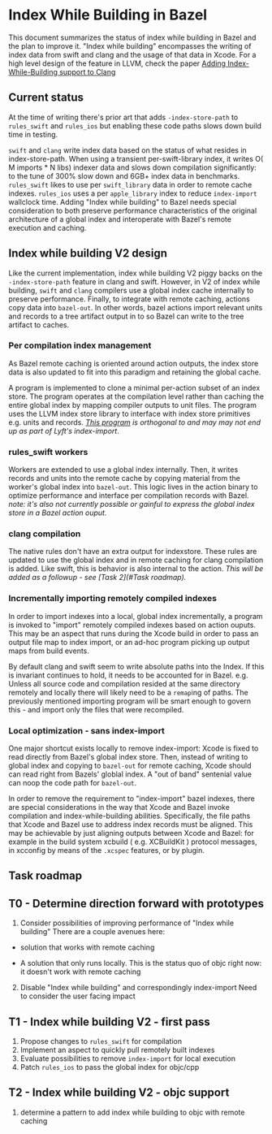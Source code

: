 # Index While Building in Bazel

This document summarizes the status of index while building in Bazel and the
plan to improve it. "Index while building" encompasses the writing of index data
from swift and clang and the usage of that data in Xcode.
For a high level design of the feature in LLVM, check the paper [Adding Index-While-Building support to Clang](https://docs.google.com/document/d/1cH2sTpgSnJZCkZtJl1aY-rzy4uGPcrI-6RrUpdATO2Q/edit)

## Current status

At the time of writing there's prior art that adds `-index-store-path` to
`rules_swift` and `rules_ios` but enabling these code paths slows down build
time in testing.

`swift` and `clang` write index data based on the status of what resides in
index-store-path. When using a transient per-swift-library index, it writes O(
M imports * N libs) indexer data and slows down compilation significantly: to
the tune of 300% slow down and 6GB+ index data in benchmarks. `rules_swift`
likes to use per `swift_library` data in order to remote cache indexes.
`rules_ios` uses a per `apple_library` index to reduce `index-import` wallclock
time.  Adding "Index while building" to Bazel needs special consideration to
both preserve performance characteristics of the original architecture of a
global index and interoperate with Bazel's remote execution and caching.

## Index while building V2 design

Like the current implementation, index while building V2 piggy backs on the
`-index-store-path` feature in clang and swift. However, in V2 of index while
building, `swift` and `clang` compilers use a global index cache internally to
preserve performance. Finally, to integrate with remote caching, actions copy
data into `bazel-out`. In other words, bazel actions import relevant units and
records to a tree artifact output in to so Bazel can write to the tree artifact
to caches.

### Per compilation index management

As Bazel remote caching is oriented around action outputs, the index store data
is also updated to fit into this paradigm and retaining the global cache.

A program is implemented to clone a minimal per-action subset of an index store.
The program operates at the compilation level rather than caching the entire
global index by mapping compiler outputs to unit files. The program uses the
LLVM index store library to interface with index store primitives e.g. units and
records. _[This program](https://github.com/lyft/index-import/pull/53) is
orthogonal to and may may not end up as part of Lyft's index-import_.

### rules_swift workers

Workers are extended to use a global index internally. Then, it writes records
and units into the remote cache by copying material from the worker's global
index into `bazel-out`. This logic lives in the action binary to optimize
performance and interface per compilation records with Bazel. _note: it's also
not currently possible or gainful to express the global index store in a Bazel
action ouput._

### clang compilation

The native rules don't have an extra output for indexstore. These rules are
updated to use the global index and in remote caching for clang compilation is
added. Like swift, this is behavior is also internal to the action. _This will
be added as a followup - see [Task 2](#Task roadmap)._

### Incrementally importing remotely compiled indexes

In order to import indexes into a local, global index incrementally, a program
is invoked to "import" remotely compiled indexes based on action ouputs. This
may be an aspect that runs during the Xcode build in order to pass an output
file map to index import, or an ad-hoc program picking up output maps from build
events.

By default clang and swift seem to write absolute paths into the Index. If this
is invariant continues to hold, it needs to be accounted for in Bazel. e.g.
Unless all source code and compilation resided at the same directory remotely
and locally there will likely need to be a `remap`ing of paths. The previously
mentioned importing program will be smart enough to govern this - and import
only the files that were recompiled.

### Local optimization - sans index-import

One major shortcut exists locally to remove index-import: Xcode is fixed to read
directly from Bazel's global index store. Then, instead of writing to global
index and copying to `bazel-out` for remote caching, Xcode should can read right
from Bazels' globlal index. A "out of band" sentenial value can noop the code
path for `bazel-out`.

In order to remove the requirement to "index-import" bazel indexes, there are
special considerations in the way that Xcode and Bazel invoke compilation and
index-while-building abilities. Specifically, the file paths that Xcode and
Bazel use to address index records must be aligned. This may be achievable by
just aligning outputs between Xcode and Bazel: for example in the build system
xcbuild ( e.g. XCBuildKit ) protocol messages, in xcconfig by means of the
`.xcspec` features, or by plugin.


## Task roadmap


## T0 - Determine direction forward with prototypes
1. Consider possibilities of improving performance of "Index while building"
There are a couple avenues here:

- solution that works with remote caching

- A solution that only runs locally. This is the status quo of objc right
now: it doesn't work with remote caching

2. Disable "Index while building" and correspondingly index-import
Need to consider the user facing impact


## T1 - Index while building V2 - first pass

1. Propose changes to `rules_swift` for compilation
2. Implement an aspect to quickly pull remotely built indexes
3. Evaluate possibilities to remove `index-import` for local execution
4. Patch `rules_ios` to pass the global index for objc/cpp

## T2 - Index while building V2 - objc support
1. determine a pattern to add index while building to objc with remote caching
